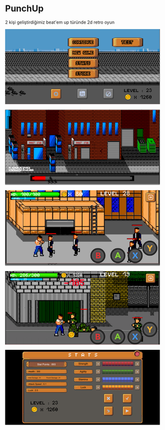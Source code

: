 # PunchUp
2 kişi geliştirdiğimiz beat'em up türünde 2d retro oyun

![](https://github.com/yahyacan98/PunchUp/blob/main/Images/0.png)

![](https://github.com/yahyacan98/PunchUp/blob/main/Images/1.png)

![](https://github.com/yahyacan98/PunchUp/blob/main/Images/2.png)

![](https://github.com/yahyacan98/PunchUp/blob/main/Images/3.png)

![](https://github.com/yahyacan98/PunchUp/blob/main/Images/4.png)
